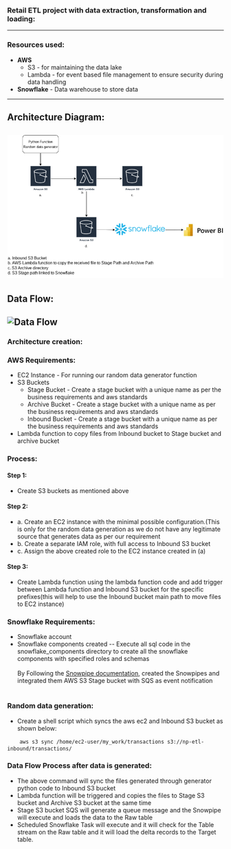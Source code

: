 ### Retail ETL project with data extraction, transformation and loading:
--------------------------------------------------------
### Resources used:
- **AWS** 
  - S3 - for maintaining the data lake
  - Lambda - for event based file management to ensure security during data handling
- **Snowflake** - Data warehouse to store data
-------------------------------------------------------- 
## Architecture Diagram:
![Architecture design](https://github.com/avvrkrishna/data-engineering/blob/0c53cf5164ca97dc575adb2e66ffb849bdd60e05/retail_etl_project/Architecture_Design.png)
-------------------------------------------------------- 
## Data Flow:
![Data Flow](https://media.giphy.com/media/JaudLsEsEKhx8cGdZv/giphy.gif)
-------------------------------------------------------- 
### Architecture creation:
### AWS Requirements:
- EC2 Instance - For running our random data generator function
- S3 Buckets
  - Stage Bucket - Create a stage bucket with a unique name as per the business requirements and aws standards
  - Archive Bucket - Create a stage bucket with a unique name as per the business requirements and aws standards
  - Inbound Bucket - Create a stage bucket with a unique name as per the business requirements and aws standards
- Lambda function to copy files from Inbound bucket to Stage bucket and archive bucket

### Process:
#### Step 1:
- Create S3 buckets as mentioned above
#### Step 2:
- a. Create an EC2 instance with the minimal possible configuration.(This is only for the random data generation as we do not have any legitimate source that generates data as per our requirement
- b. Create a separate IAM role, with full access to Inbound S3 bucket
- c. Assign the above created role to the EC2 instance created in (a)
#### Step 3:
- Create Lambda function using the lambda function code and add trigger between Lambda function and Inbound S3 bucket for the specific prefixes(this will help to use the Inbound bucket main path to move files to EC2 instance)
### Snowflake Requirements:
- Snowflake account
- Snowflake components created
-- Execute all sql code in the snowflake_components directory to create all the snowflake components with specified roles and schemas
<br> </br>
By Following the <a href = "https://docs.snowflake.com/en/sql-reference/sql/create-pipe.html" target="_blank" >Snowpipe documentation</a>, created the Snowpipes and integrated them AWS S3 Stage bucket with SQS as event notification
<br></br>
### Random data generation:
- Create a shell script which syncs the aws ec2 and Inbound S3 bucket as shown below:

``` aws s3 sync /home/ec2-user/my_work/user/ s3://np-etl-inbound/user/
    aws s3 sync /home/ec2-user/my_work/transactions s3://np-etl-inbound/transactions/
```
 ### Data Flow Process after data is generated:
 - The above command will sync the files generated through generator python code to Inbound S3 bucket
 - Lambda function will be triggered and copies the files to Stage S3 bucket and Archive S3 bucket at the same time
 - Stage S3 bucket SQS will generate a queue message and the Snowpipe will execute and loads the data to the Raw table
 - Scheduled Snowflake Task will execute and it will check for the Table stream on the Raw table and it will load the delta records to the Target table.
